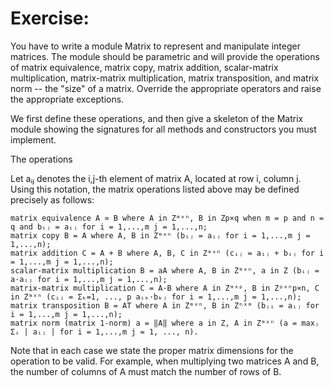 # Exercise:
You have to write a module Matrix to represent and manipulate integer matrices. The module should be parametric and will provide the operations of matrix equivalence, matrix copy, matrix addition, scalar-matrix multiplication, matrix-matrix multiplication, matrix transposition, and matrix norm -- the "size" of a matrix. Override the appropriate operators and raise the appropriate exceptions.

We first define these operations, and then give a skeleton of the Matrix module showing the signatures for all methods and constructors you must implement.

The operations

Let aᵢⱼ denotes the i,j-th element of matrix A, located at row i, column j. Using this notation, the matrix operations listed above may be defined precisely as follows:

    matrix equivalence A ≃ B where A in Ζᵐˣⁿ, B in Zp×q when m = p and n = q and bᵢⱼ = aᵢⱼ for i = 1,...,m j = 1,...,n;
    matrix copy B = A where A, B in Ζᵐˣⁿ (bᵢⱼ = aᵢⱼ for i = 1,...,m j = 1,...,n);
    matrix addition C = A + B where A, B, C in Ζᵐˣⁿ (cᵢⱼ = aᵢⱼ + bᵢⱼ for i = 1,...,m j = 1,...,n);
    scalar-matrix multiplication B = aA where A, B in Ζᵐˣⁿ, a in Z (bᵢⱼ = a·aᵢⱼ for i = 1,...,m j = 1,...,n);
    matrix-matrix multiplication C = A·B where A in Zᵐˣᵖ, B in Zᵖˣⁿp×n, C in Ζᵐˣⁿ (cᵢⱼ = Σₖ=1, ..., p aᵢₖ·bₖⱼ for i = 1,...,m j = 1,...,n);
    matrix transposition B = AT where A in Ζᵐˣⁿ, B in Zⁿˣᵐ (bⱼᵢ = aᵢⱼ for i = 1,...,m j = 1,...,n);
    matrix norm (matrix 1-norm) a = ‖A‖ where a in Z, A in Ζᵐˣⁿ (a = maxⱼ Σᵢ | aᵢⱼ | for i = 1,...,m j = 1, ..., n).

Note that in each case we state the proper matrix dimensions for the operation to be valid. For example, when multiplying two matrices A and B, the number of columns of A must match the number of rows of B.
